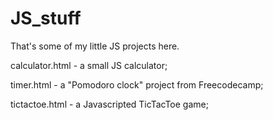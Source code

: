 # JS_stuff
That's some of my little JS projects here.

calculator.html - a small JS calculator;

timer.html - a "Pomodoro clock" project from Freecodecamp;

tictactoe.html - a Javascripted TicTacToe game;
